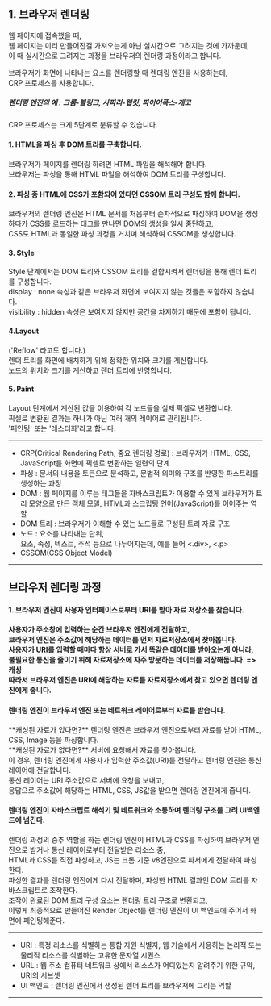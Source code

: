 <h2>1. 브라우저 렌더링</h2>

웹 페이지에 접속했을 때,<br/>
웹 페이지는 미리 만들어진걸 가져오는게 아닌 실시간으로 그려지는 것에 가까운데,<br/>
이 때 실시간으로 그려지는 과정을 브라우저의 렌더링 과정이라고 합니다.

브라우저가 화면에 나타나는 요소를 렌더링할 때 렌더링 엔진을 사용하는데,<br/>
CRP 프로세스를 사용합니다.

<h5>렌더링 엔진의 예 : 크롬-블링크, 사파리-웹킷, 파이어폭스-개코</h5>

CRP 프로세스는 크게 5단계로 분류할 수 있습니다.

<h4>1. HTML을 파싱 후 DOM 트리를 구축합니다.</h4>

브라우저가 페이지를 렌더링 하려면 HTML 파일을 해석해야 합니다.<br/>
브라우저는 파싱을 통해 HTML 파일을 해석하여 DOM 트리를 구성합니다.

<h4>2. 파싱 중 HTML에 CSS가 포함되어 있다면 CSSOM 트리 구성도 함께 합니다.</h4>

브라우저의 렌더링 엔진은 HTML 문서를 처음부터 순차적으로 파싱하여 DOM을 생성하다가 CSS를 로드하는 태그를 만나면 DOM의 생성을 일시 중단하고,<br/>
CSS도 HTML과 동일한 파싱 과정을 거치며 해석하여 CSSOM을 생성합니다.

<h4>3. Style</h4>
Style 단계에서는 DOM 트리와 CSSOM 트리를 결합시켜서 렌더링을 통해 렌더 트리를 구성합니다.<br/>
display : none 속성과 같은 브라우저 화면에 보여지지 않는 것들은 포함하지 않습니다.<br/>
visibility : hidden 속성은 보여지지 않지만 공간을 차지하기 때문에 포함이 됩니다.

<h4>4.Layout</h4>
('Reflow' 라고도 합니다.)<br/>
렌더 트리를 화면에 배치하기 위해 정확한 위치와 크기를 계산합니다.<br/>
노드의 위치와 크기를 계산하고 렌더 트리에 반영합니다.

<h4>5. Paint</h4>
Layout 단계에서 계산된 값을 이용하여 각 노드들을 실제 픽셀로 변환합니다.<br/>
픽셀로 변환된 결과는 하나가 아닌 여러 개의 레이어로 관리됩니다.<br/>
'페인팅' 또는 '레스터화'라고 합니다.

---

- CRP(Critical Rendering Path, 중요 렌더링 경로) : 브라우저가 HTML, CSS, JavaScript를 화면에 픽셀로 변환하는 일련의 단계</br>
- 파싱 : 문서의 내용을 토큰으로 분석하고, 문법적 의미와 구조를 반영한 파스트리를 생성하는 과정</br>
- DOM : 웹 페이지를 이루는 태그들을 자바스크립트가 이용할 수 있게 브라우저가 트리 모양으로 만든 객체 모델, HTML과 스크립팅 언어(JavaScript)를 이어주는 역할<br/>
- DOM 트리 : 브라우저가 이해할 수 있는 노드들로 구성된 트리 자료 구조<br/>
- 노드 : 요소를 나타내는 단위, <br/>
  요소, 속성, 텍스트, 주석 등으로 나누어지는데, 예를 들어 <.div>, <.p><br/>
- CSSOM(CSS Object Model)

---

<h2>브라우저 렌더링 과정</h2>
<h4>1. 브라우저 엔진이 사용자 인터페이스로부터 URI를 받아 자료 저장소를 찾습니다.<h4>

사용자가 주소창에 입력하는 순간 브라우저 엔진에게 전달하고,<br/>
브라우저 엔진은 주소값에 해당하는 데이터를 먼저 자료저장소에서 찾아봅니다.<br/>
사용자가 URI를 입력할 때마다 항상 서버로 가서 똑같은 데이터를 받아오는게 아니라,<br/>
불필요한 통신을 줄이기 위해 자료저장소에 자주 방문하는 데이터를 저장해둡니다. => 캐싱<br/>
따라서 브라우저 엔진은 URI에 해당하는 자료를 자료저장소에서 찾고 있으면 렌더링 엔진에게 줍니다.

<h4>렌더링 엔진이 브라우저 엔진 또는 네트워크 레이어로부터 자료를 받습니다.</h4>
**캐싱된 자료가 있다면?** 렌더링 엔진은 브라우저 엔진으로부터 자료를 받아 HTML, CSS, Image 등을 파싱합니다.<br/>
**캐싱된 자료가 없다면?** 서버에 요청해서 자료를 찾아봅니다.<br/>
이 경우, 렌더링 엔진에게 사용자가 입력한 주소값(URI)를 전달하고 렌더링 엔진은 통신 레이어에 전달합니다.<br/>
통신 레이어는 URI 주소값으로 서버에 요청을 보내고,<br/>
응답으로 주소값에 해당하는 HTML, CSS, JS값을 받으면 렌더링 엔진에게 줍니다.

<h4>렌더링 엔진이 자바스크립트 해석기 및 네트워크와 소통하며 렌더링 구조를 그려 UI백엔드에 넘긴다.</h4>
렌더링 과정의 중추 역할을 하는 렌더링 엔진이 HTML과 CSS를 파싱하여 브라우저 엔진으로 받거나 통신 레이어로부터 전달받은 리소스 중,<br/>
HTML과 CSS를 직접 파싱하고, JS는 크롬 기준 v8엔진으로 파서에게 전달하여 파싱한다.<br/>
파싱한 결과를 렌더링 엔진에게 다시 전달하며, 파싱한 HTML 결과인 DOM 트리를 자바스크립트로 조작한다.<br/>
조작이 완료된 DOM 트리 구성 요소는 렌더링 트리 구조로 변환되고,<br/>
이렇게 최종적으로 만들어진 Render Object를 렌더링 엔진이 UI 백엔드에 주어서 화면에 페인팅해준다.<br/>

---

- URI : 특정 리소스를 식별하는 통합 자원 식별자, 웹 기술에서 사용하는 논리적 또는 물리적 리소스를 식별하는 고유한 문자열 시퀀스<br/>
- URL : 웹 주소 컴퓨터 네트워크 상에서 리소스가 어디있는지 알려주기 위한 규약, URI의 서브셋<br/>
- UI 백엔드 : 렌더링 엔진에서 생성된 렌더 트리를 브라우저에 그리는 역할

---
